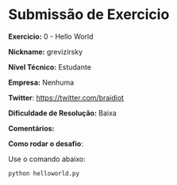 # Submissão de Exercicio

**Exercicio:** 0 - Hello World

**Nickname:** grevizirsky

**Nível Técnico:** Estudante

**Empresa:** Nenhuma

**Twitter**: https://twitter.com/braidiot

**Dificuldade de Resolução:** Baixa

**Comentários:** 

**Como rodar o desafio**: 

Use o comando abaixo: 
```bash
python helloworld.py
```